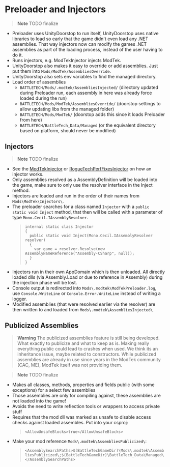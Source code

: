 ﻿# Preloader and Injectors

> **Note**
> TODO finalize

- Preloader uses UnityDoorstop to run itself, UnityDoorstop uses native libraries to load so early that the game didn't even load any .NET assemblies.
  That way injectors now can modify the games .NET assemblies as part of the loading process, instead of the user having to do it.
- Runs injectors, e.g. ModTekInjector injects ModTek.
- UnityDoorstop also makes it easy to override or add assemblies. Just put them into `Mods/ModTek/AssembliesOverride`.
- UnityDoorstop also sets env variables to find the managed directory.
- Load order of assemblies
  -  `BATTLETECH/Mods/.modtek/AssembliesInjected/` (directory updated during Preloader run, each assembly in here was already force loaded during the run)
  -  `BATTLETECH/Mods/ModTek/AssembliesOverride/` (doorstop settings to allow updating libs from the managed folder)
  -  `BATTLETECH/Mods/ModTek/` (doorstop adds this since it loads Preloader from here)
  -  `BATTLETECH/BattleTech_Data/Managed` (or the equivalent directory based on platform, should never be modified)

## Injectors

> **Note**
> TODO finalize

- See the [ModTekInjector](https://github.com/BattletechModders/ModTek/blob/master/ModTekInjector/ModTekInjector.csproj)
  or [RogueTechPerfFixesInjector](https://github.com/BattletechModders/RogueTechPerfFixes/blob/master/RogueTechPerfFixesInjector/RogueTechPerfFixesInjector.csproj) on how an injector works.
- Only assemblies resolved as a AssemblyDefinition will be loaded into the game, make sure to only use the resolver interface in the Inject method.
- Injectors are loaded and run in the order of their names from `Mods\ModTek\Injectors\`.
- The preloader searches for a class named `Injector` with a `public static void Inject` method, that then will be called with a parameter of type `Mono.Cecil.IAssemblyResolver`.
  > ```
  > internal static class Injector
  > {
  >   public static void Inject(Mono.Cecil.IAssemblyResolver resolver)
  >   {
  >     var game = resolver.Resolve(new AssemblyNameReference("Assembly-CSharp", null));
  >   }
  > }
  > ```
- Injectors run in their own AppDomain which is then unloaded. All directly loaded dlls (via Assembly.Load or due to reference in Assembly) during the injection phase will be lost.
- Console output is redirected into `Mods\.modtek\ModTekPreloader.log`, use `Console.WriteLine` or `Console.Error.WriteLine` instead of writing a logger.
- Modified assemblies (that were resolved earlier via the resolver) are then written to and loaded from `Mods\.modtek\AssembliesInjected\`

## Publicized Assemblies

> **Warning**
> The publicized assemblies feature is still being developed.
> What exactly to publicize and what to keep as is.
> Making really everything public could lead to crashes when used. We think its an inheritance issue, maybe related to constructors.
> While publicized assemblies are already in use since years in the ModTek community (CAC, ME), ModTek itself was not providing them.

> **Note**
> TODO finalize

- Makes all classes, methods, properties and fields public (with some exceptions) for a select few assemblies
- Those assemblies are only for compiling against, these assemblies are not loaded into the game!
- Avoids the need to write reflection tools or wrappers to access private stuff
- Requires that the mod dll was marked as unsafe to disable access checks against loaded assembles. Put into your csproj:
  > ```<AllowUnsafeBlocks>true</AllowUnsafeBlocks>```
- Make your mod reference `Mods\.modtek\AssembliesPublicized\`:
  > ```<AssemblySearchPaths>$(BattleTechGameDir)\Mods\.modtek\AssembliesPublicized\;$(BattleTechGameDir)\BattleTech_Data\Managed\</AssemblySearchPaths>```

